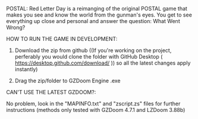 POSTAL: Red Letter Day is a reimanging of the original POSTAL game that makes you see and know the world from the gunman's eyes.
You get to see everything up close and personal and answer the question: What Went Wrong?


HOW TO RUN THE GAME IN DEVELOPMENT:

1. Download the zip from github ((If you're working on the project, perferably you would clone the folder with GitHub Desktop ( https://desktop.github.com/download/ )) so all the latest changes apply instantly)

2. Drag the zip/folder to GZDoom Engine .exe

CAN'T USE THE LATEST GZDOOM?:

No problem, look in the "MAPINFO.txt" and "zscript.zs" files for further instructions (methods only tested with GZDoom 4.7.1 and LZDoom 3.88b)